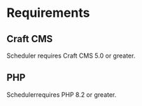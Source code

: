 # Requirements

## Craft CMS
Scheduler requires Craft CMS 5.0 or greater.

## PHP
Schedulerrequires PHP 8.2 or greater.
